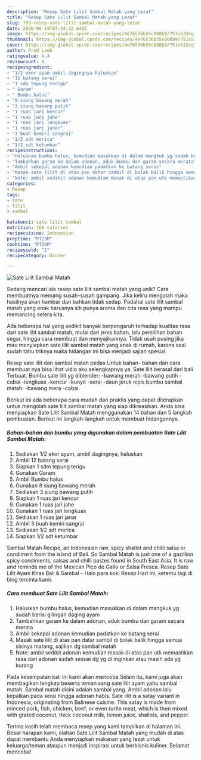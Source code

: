 ```yaml
---
description: "Resep Sate Lilit Sambal Matah yang Lezat"
title: "Resep Sate Lilit Sambal Matah yang Lezat"
slug: 799-resep-sate-lilit-sambal-matah-yang-lezat
date: 2020-06-19T07:34:32.646Z
image: https://img-global.cpcdn.com/recipes/4e76536b55c808b9/751x532cq70/sate-lilit-sambal-matah-foto-resep-utama.jpg
thumbnail: https://img-global.cpcdn.com/recipes/4e76536b55c808b9/751x532cq70/sate-lilit-sambal-matah-foto-resep-utama.jpg
cover: https://img-global.cpcdn.com/recipes/4e76536b55c808b9/751x532cq70/sate-lilit-sambal-matah-foto-resep-utama.jpg
author: Fred Lamb
ratingvalue: 4.4
reviewcount: 4
recipeingredient:
- "1/2 ekor ayam ambil dagingnya haluskan"
- "12 batang serai"
- "1 sdm tepung terigu"
- " Garam"
- " Bumbu halus"
- "8 siung bawang merah"
- "3 siung bawang putih"
- "1 ruas jari kencur"
- "1 ruas jari jahe"
- "1 ruas jari lengkuas"
- "1 ruas jari janar"
- "3 buah kemiri sangrai"
- "1/2 sdt merica"
- "1/2 sdt ketumbar"
recipeinstructions:
- "Haluskan bumbu halus, kemudian masukkan di dalam mangkuk yg sudah berisi gilingan daging ayam"
- "Tambahkan garam ke dalam adonan, aduk bumbu dan garam secara merata"
- "Ambil sekepal adonan kemudian padatkan ke batang serai"
- "Masak sate lilit di atas pan datar sambil di bolak balik hingga semua sisinya matang, sajikan dg sambal matah"
- "Note: ambil sedikit adonan kemudian masak di atas pan utk memastikan rasa dari adonan sudah sesuai dg yg di inginkan atau masih ada yg kurang"
categories:
- Resep
tags:
- sate
- lilit
- sambal

katakunci: sate lilit sambal 
nutrition: 168 calories
recipecuisine: Indonesian
preptime: "PT23M"
cooktime: "PT50M"
recipeyield: "1"
recipecategory: Dinner

---
```



![Sate Lilit Sambal Matah](https://img-global.cpcdn.com/recipes/4e76536b55c808b9/751x532cq70/sate-lilit-sambal-matah-foto-resep-utama.jpg)

Sedang mencari ide resep sate lilit sambal matah yang unik? Cara membuatnya memang susah-susah gampang. Jika keliru mengolah maka hasilnya akan hambar dan bahkan tidak sedap. Padahal sate lilit sambal matah yang enak harusnya sih punya aroma dan cita rasa yang mampu memancing selera kita.

Ada beberapa hal yang sedikit banyak berpengaruh terhadap kualitas rasa dari sate lilit sambal matah, mulai dari jenis bahan, lalu pemilihan bahan segar, hingga cara membuat dan menyajikannya. Tidak usah pusing jika mau menyiapkan sate lilit sambal matah yang enak di rumah, karena asal sudah tahu triknya maka hidangan ini bisa menjadi sajian spesial.

Resep sate lilit dan sambal matah pedas Untuk bahan- bahan dan cara membuat nya bisa lihat vidio aku selengkapnya ya. Sate lilit berasal dari bali Terbuat. Bumbu sate lilit yg diblender: -bawang merah -bawang putih -cabai -lengkuas -kencur -kunyit -serai -daun jeruk nipis bumbu sambal matah: -bawang mera -cabai.


Berikut ini ada beberapa cara mudah dan praktis yang dapat diterapkan untuk mengolah sate lilit sambal matah yang siap dikreasikan. Anda bisa menyiapkan Sate Lilit Sambal Matah menggunakan 14 bahan dan 5 langkah pembuatan. Berikut ini langkah-langkah untuk membuat hidangannya.

<!--inarticleads1-->

##### Bahan-bahan dan bumbu yang digunakan dalam pembuatan Sate Lilit Sambal Matah:

1. Sediakan 1/2 ekor ayam, ambil dagingnya, haluskan
1. Ambil 12 batang serai
1. Siapkan 1 sdm tepung terigu
1. Gunakan  Garam
1. Ambil  Bumbu halus
1. Gunakan 8 siung bawang merah
1. Sediakan 3 siung bawang putih
1. Siapkan 1 ruas jari kencur
1. Gunakan 1 ruas jari jahe
1. Gunakan 1 ruas jari lengkuas
1. Sediakan 1 ruas jari janar
1. Ambil 3 buah kemiri sangrai
1. Sediakan 1/2 sdt merica
1. Siapkan 1/2 sdt ketumbar


Sambal Matah Recipe, an Indonesian raw, spicy shallot and chilli salsa or condiment from the island of Bali. So Sambal Matah is just one of a gazillion spicy condiments, salsas and chilli pastes found in South East Asia. It is raw and reminds me of the Mexican Pico de Gallo or Salsa Fresca. Resep Sate Lilit Ayam Khas Bali &amp; Sambal - Halo para koki Resep Hari Ini, ketemu lagi di blog tercinta kami. 

<!--inarticleads2-->

##### Cara membuat Sate Lilit Sambal Matah:

1. Haluskan bumbu halus, kemudian masukkan di dalam mangkuk yg sudah berisi gilingan daging ayam
1. Tambahkan garam ke dalam adonan, aduk bumbu dan garam secara merata
1. Ambil sekepal adonan kemudian padatkan ke batang serai
1. Masak sate lilit di atas pan datar sambil di bolak balik hingga semua sisinya matang, sajikan dg sambal matah
1. Note: ambil sedikit adonan kemudian masak di atas pan utk memastikan rasa dari adonan sudah sesuai dg yg di inginkan atau masih ada yg kurang


Pada kesempatan kali ini kami akan mencoba Selain itu, kami juga akan membagikan lengkap beserta teman sang sate lilit ayam yaitu sambal matah. Sambal matah disini adalah sambal yang. Ambil adonan lalu kepalkan pada serai hingga adonan habis. Sate lilit is a satay variant in Indonesia, originating from Balinese cuisine. This satay is made from minced pork, fish, chicken, beef, or even turtle meat, which is then mixed with grated coconut, thick coconut milk, lemon juice, shallots, and pepper. 

Terima kasih telah membaca resep yang kami tampilkan di halaman ini. Besar harapan kami, olahan Sate Lilit Sambal Matah yang mudah di atas dapat membantu Anda menyiapkan makanan yang lezat untuk keluarga/teman ataupun menjadi inspirasi untuk berbisnis kuliner. Selamat mencoba!
